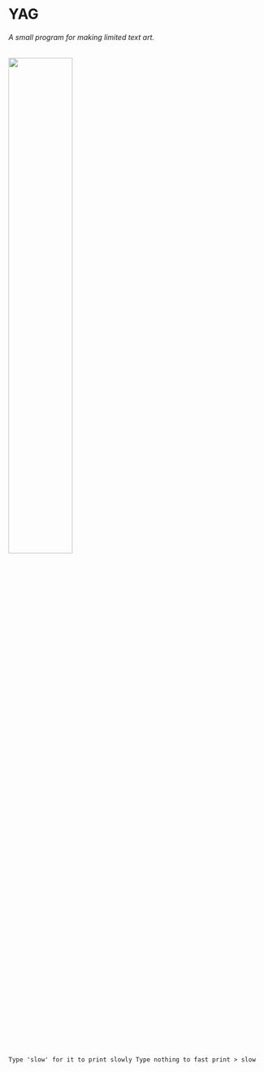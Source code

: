 # YAG
###### *A small program for making limited text art.*

<img src="https://i.imgur.com/QPYVlMU.gif" width="50%">

`Type 'slow' for it to print slowly
Type nothing to fast print > slow`
